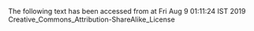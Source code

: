 The following text has been accessed from at Fri Aug 9 01:11:24 IST 2019
Creative_Commons_Attribution-ShareAlike_License
